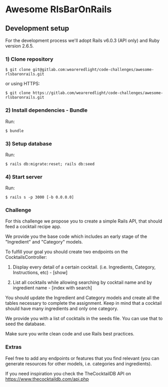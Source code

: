 # Awesome RlsBarOnRails


## Development setup
For the development process we'll adopt Rails v6.0.3 (API only) and Ruby version 2.6.5.

### 1) Clone repository

    $ git clone git@gitlab.com:weareredlight/code-challenges/awesome-rlsbaronrails.git

or using HTTPS:

    $ git clone https://gitlab.com/weareredlight/code-challenges/awesome-rlsbaronrails.git

### 2) Install dependencies - Bundle
  Run:

    $ bundle

### 3) Setup database
  Run:

    $ rails db:migrate:reset; rails db:seed

### 4) Start server
  Run:

    $ rails s -p 3000 [-b 0.0.0.0]


### Challenge

For this challenge we propose you to create a simple Rails API, that should feed a cocktail recipe app.

We provide you the base code which includes an early stage of the "Ingredient" and "Category" models.

To fulfill your goal you should create two endpoints on the CocktailsController:

1) Display every detail of a certain cocktail. (i.e. Ingredients, Category, Instructions, etc) - [show]

2) List all cocktails while allowing searching by cocktail name and by ingredient name - [index with search]

You should update the Ingredient and Category models and create all the tables necessary to complete the assignment. Keep in mind that a cocktail should have many ingredients and only one category.

We provide you with a list of cocktails in the seeds file. You can use that to seed the database.

Make sure you write clean code and use Rails best practices.


### Extras

Feel free to add any endpoints or features that you find relevant (you can generate resources for other models, i.e. categories and ingredients).

If you need inspiration you check the TheCocktailDB API on https://www.thecocktaildb.com/api.php
